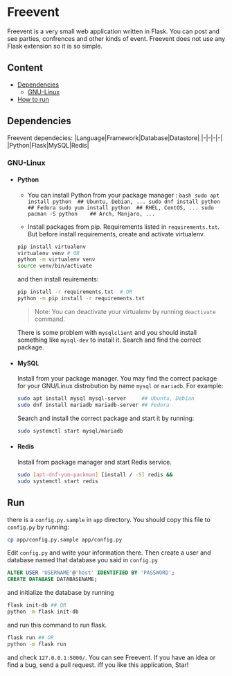 # Freevent
Freevent is a very small web application written in Flask. You can post and see parties, confrences and other kinds of event. Freevent does not use any Flask extension so it is so simple.

## Content

- [Dependencies](#dependencies)
    - [GNU-Linux](#gnu-linux)
 - [How to run](#run)




Dependencies
----
 Freevent dependecies:
|Language|Framework|Database|Datastore|
|-|-|-|-|
|Python|Flask|MySQL|Redis|

### GNU-Linux
- #### Python


     - You can install Python from your package manager : 
      ```bash
      sudo apt install python  ## Ubuntu, Debian, ...
      sudo dnf install python  ## Fedora
      sudo yum install python  ## RHEL, CentOS, ...
      sudo pacman -S python    ## Arch, Manjaro, ...
      ```
      
    - Install packages from pip. Requirements listed in `requirements.txt`. But before install requirements, create and activate virtualenv.
    ```bash
    pip install virtualenv
    virtualenv venv # OR
    python -m virtualenv venv
    source venv/bin/activate
    ```
    and then install reuirements:
    ```bash
    pip install -r requirements.txt  # OR
    python -m pip install -r requirements.txt
    ```
    > Note: You can deactivate your virtualenv by running `deactivate` command.
    
    There is some problem with `mysqlclient` and you should install something like  `mysql-dev` to install it. Search and find the correct package.
 - #### MySQL
   Install from your package manager. You may find the correct package for your GNU/Linux distrobution by name `mysql` or `mariadb`. For example:
   ```bash
   sudo apt install mysql mysql-server     ## Ubuntu, Debian
   sudo dnf install mariadb mariadb-server ## Fedora
   ```
   Search and install the correct package and start it by running:
   ```bash
   sudo systemctl start mysql/mariadb
   ```
 - #### Redis
   Install from package manager and start Redis service.
   ```bash
   sudo [apt-dnf-yum-packman] [install / -S] redis &&
   sudo systemctl start redis
   ```
 
Run
---  
there is a `config.py.sample` in `app` directory. You should copy this file to `config.py` by running:
```bash
cp app/config.py.sample app/config.py
``` 
Edit `config.py` and write your information there.
Then create a user and database named that database you said in `config.py`
```SQL
ALTER USER 'USERNAME'@'host' IDENTIFIED BY 'PASSWORD';
CREATE DATABASE DATABASENAME;
```
and initialize the database by running
```bash
flask init-db ## OR
python -m flask init-db
```
and run this command to run flask.
```bash
flask run ## OR
python -m flask run
```
and check `127.0.0.1:5000/`. You can see Freevent. If you have an idea or find a bug, send a pull request. iff you like this application, Star!

